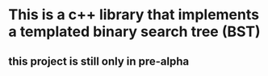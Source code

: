 # This is a c++ library that implements a templated binary search tree (BST)

## this project is still only in pre-alpha
